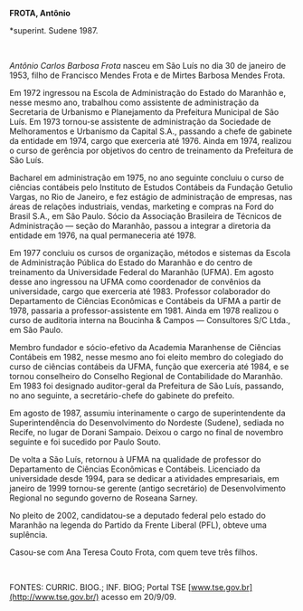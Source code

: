 **FROTA, Antônio**

\*superint. Sudene 1987.

 

*Antônio Carlos Barbosa Frota* nasceu em São Luís no dia 30 de janeiro
de 1953, filho de Francisco Mendes Frota e de Mirtes Barbosa Mendes
Frota.

Em 1972 ingressou na Escola de Administração do Estado do Maranhão e,
nesse mesmo ano, trabalhou como assistente de administração da
Secretaria de Urbanismo e Planejamento da Prefeitura Municipal de São
Luís. Em 1973 tornou-se assistente de administração da Sociedade de
Melhoramentos e Urbanismo da Capital S.A., passando a chefe de gabinete
da entidade em 1974, cargo que exerceria até 1976. Ainda em 1974,
realizou o curso de gerência por objetivos do centro de treinamento da
Prefeitura de São Luís.

Bacharel em administração em 1975, no ano seguinte concluiu o curso de
ciências contábeis pelo Instituto de Estudos Contábeis da Fundação
Getulio Vargas, no Rio de Janeiro, e fez estágio de administração de
empresas, nas áreas de relações industriais, vendas, marketing e compras
na Ford do Brasil S.A., em São Paulo. Sócio da Associação Brasileira de
Técnicos de Administração — seção do Maranhão, passou a integrar a
diretoria da entidade em 1976, na qual permaneceria até 1978.

Em 1977 concluiu os cursos de organização, métodos e sistemas da Escola
de Administração Pública do Estado do Maranhão e do centro de
treinamento da Universidade Federal do Maranhão (UFMA). Em agosto desse
ano ingressou na UFMA como coordenador de convênios da universidade,
cargo que exerceria até 1983. Professor colaborador do Departamento de
Ciências Econômicas e Contábeis da UFMA a partir de 1978, passaria a
professor-assistente em 1981. Ainda em 1978 realizou o curso de
auditoria interna na Boucinha & Campos — Consultores S/C Ltda., em São
Paulo.

Membro fundador e sócio-efetivo da Academia Maranhense de Ciências
Contábeis em 1982, nesse mesmo ano foi eleito membro do colegiado do
curso de ciências contábeis da UFMA, função que exerceria até 1984, e se
tornou conselheiro do Conselho Regional de Contabilidade do Maranhão. Em
1983 foi designado auditor-geral da Prefeitura de São Luís, passando, no
ano seguinte, a secretário-chefe do gabinete do prefeito.

Em agosto de 1987, assumiu interinamente o cargo de superintendente da
Superintendência do Desenvolvimento do Nordeste (Sudene), sediada no
Recife, no lugar de Dorani Sampaio. Deixou o cargo no final de novembro
seguinte e foi sucedido por Paulo Souto.

De volta a São Luís, retornou à UFMA na qualidade de professor do
Departamento de Ciências Econômicas e Contábeis. Licenciado da
universidade desde 1994, para se dedicar a atividades empresariais, em
janeiro de 1999 tornou-se gerente (antigo secretário) de Desenvolvimento
Regional no segundo governo de Roseana Sarney.

No pleito de 2002, candidatou-se a deputado federal pelo estado do
Maranhão na legenda do Partido da Frente Liberal (PFL), obteve uma
suplência.

Casou-se com Ana Teresa Couto Frota, com quem teve três filhos.

 

FONTES: CURRIC. BIOG.; INF. BIOG; Portal TSE
[www.tse.gov.br](http://www.tse.gov.br/) acesso em 20/9/09.

 
